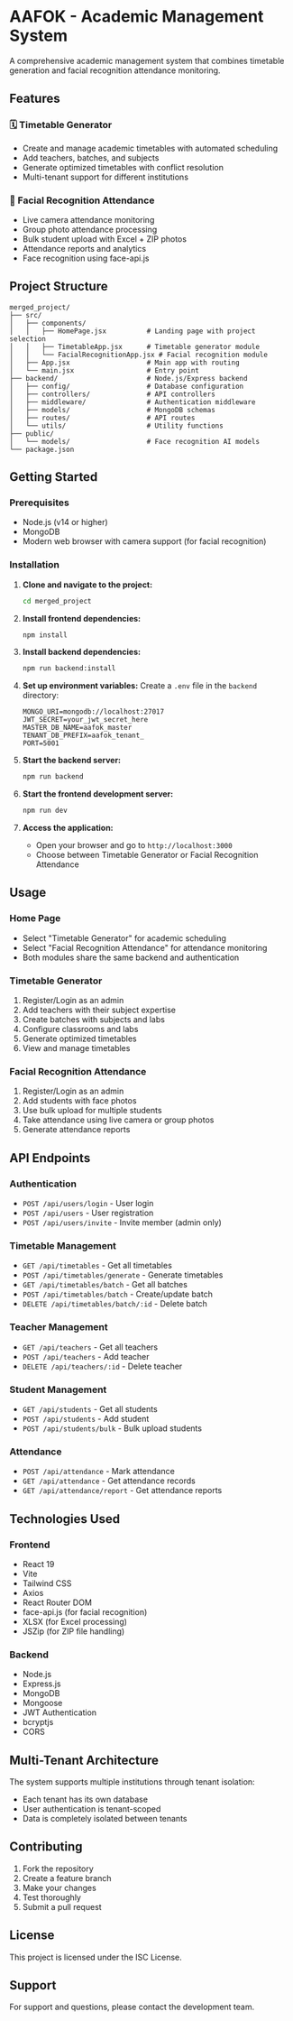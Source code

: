 # AAFOK - Academic Management System

A comprehensive academic management system that combines timetable generation and facial recognition attendance monitoring.

## Features

### 🗓️ Timetable Generator
- Create and manage academic timetables with automated scheduling
- Add teachers, batches, and subjects
- Generate optimized timetables with conflict resolution
- Multi-tenant support for different institutions

### 👥 Facial Recognition Attendance
- Live camera attendance monitoring
- Group photo attendance processing
- Bulk student upload with Excel + ZIP photos
- Attendance reports and analytics
- Face recognition using face-api.js

## Project Structure

```
merged_project/
├── src/
│   ├── components/
│   │   ├── HomePage.jsx          # Landing page with project selection
│   │   ├── TimetableApp.jsx      # Timetable generator module
│   │   └── FacialRecognitionApp.jsx # Facial recognition module
│   ├── App.jsx                   # Main app with routing
│   └── main.jsx                  # Entry point
├── backend/                      # Node.js/Express backend
│   ├── config/                   # Database configuration
│   ├── controllers/              # API controllers
│   ├── middleware/               # Authentication middleware
│   ├── models/                   # MongoDB schemas
│   ├── routes/                   # API routes
│   └── utils/                    # Utility functions
├── public/
│   └── models/                   # Face recognition AI models
└── package.json
```

## Getting Started

### Prerequisites
- Node.js (v14 or higher)
- MongoDB
- Modern web browser with camera support (for facial recognition)

### Installation

1. **Clone and navigate to the project:**
   ```bash
   cd merged_project
   ```

2. **Install frontend dependencies:**
   ```bash
   npm install
   ```

3. **Install backend dependencies:**
   ```bash
   npm run backend:install
   ```

4. **Set up environment variables:**
   Create a `.env` file in the `backend` directory:
   ```env
   MONGO_URI=mongodb://localhost:27017
   JWT_SECRET=your_jwt_secret_here
   MASTER_DB_NAME=aafok_master
   TENANT_DB_PREFIX=aafok_tenant_
   PORT=5001
   ```

5. **Start the backend server:**
   ```bash
   npm run backend
   ```

6. **Start the frontend development server:**
   ```bash
   npm run dev
   ```

7. **Access the application:**
   - Open your browser and go to `http://localhost:3000`
   - Choose between Timetable Generator or Facial Recognition Attendance

## Usage

### Home Page
- Select "Timetable Generator" for academic scheduling
- Select "Facial Recognition Attendance" for attendance monitoring
- Both modules share the same backend and authentication

### Timetable Generator
1. Register/Login as an admin
2. Add teachers with their subject expertise
3. Create batches with subjects and labs
4. Configure classrooms and labs
5. Generate optimized timetables
6. View and manage timetables

### Facial Recognition Attendance
1. Register/Login as an admin
2. Add students with face photos
3. Use bulk upload for multiple students
4. Take attendance using live camera or group photos
5. Generate attendance reports

## API Endpoints

### Authentication
- `POST /api/users/login` - User login
- `POST /api/users` - User registration
- `POST /api/users/invite` - Invite member (admin only)

### Timetable Management
- `GET /api/timetables` - Get all timetables
- `POST /api/timetables/generate` - Generate timetables
- `GET /api/timetables/batch` - Get all batches
- `POST /api/timetables/batch` - Create/update batch
- `DELETE /api/timetables/batch/:id` - Delete batch

### Teacher Management
- `GET /api/teachers` - Get all teachers
- `POST /api/teachers` - Add teacher
- `DELETE /api/teachers/:id` - Delete teacher

### Student Management
- `GET /api/students` - Get all students
- `POST /api/students` - Add student
- `POST /api/students/bulk` - Bulk upload students

### Attendance
- `POST /api/attendance` - Mark attendance
- `GET /api/attendance` - Get attendance records
- `GET /api/attendance/report` - Get attendance reports

## Technologies Used

### Frontend
- React 19
- Vite
- Tailwind CSS
- Axios
- React Router DOM
- face-api.js (for facial recognition)
- XLSX (for Excel processing)
- JSZip (for ZIP file handling)

### Backend
- Node.js
- Express.js
- MongoDB
- Mongoose
- JWT Authentication
- bcryptjs
- CORS

## Multi-Tenant Architecture

The system supports multiple institutions through tenant isolation:
- Each tenant has its own database
- User authentication is tenant-scoped
- Data is completely isolated between tenants

## Contributing

1. Fork the repository
2. Create a feature branch
3. Make your changes
4. Test thoroughly
5. Submit a pull request

## License

This project is licensed under the ISC License.

## Support

For support and questions, please contact the development team.
